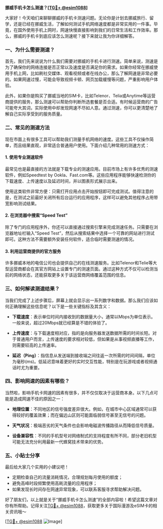 **挪威手机卡怎么测速？[[TG💪+ @esim1088](https://t.me/s/esim1088)]**

大家好！今天咱们来聊聊挪威的手机卡测速问题。无论你是计划去挪威旅行、留学，还是已经在挪威生活，了解如何测试手机网络速度都是非常实用的一件事。毕竟，在国外使用手机上网时，网速快慢直接影响到我们的日常生活和工作效率。那么，挪威的手机卡到底应该怎么测速呢？接下来就让我为你详细解答。

### 一、为什么需要测速？

首先，我们先来说说为什么我们需要对挪威的手机卡进行测速。简单来说，测速是为了确保你的网络连接是否正常以及速度是否满足你的需求。如果你经常在挪威使用手机上网，比如刷社交媒体、观看视频或者在线办公，那么了解网速是非常必要的。如果网速过慢，可能会导致视频卡顿、网页加载缓慢等问题，严重影响用户体验。

此外，如果你是购买了挪威当地的SIM卡，比如Telenor、Telia或Anytime等运营商提供的服务，那么测速可以帮助你判断所选套餐是否合适。有时候运营商的广告可能夸大其词，实际使用中却发现网速不尽如人意。通过测速，你可以更清楚地了解自己实际享受到的服务质量。

### 二、常见的测速方法

现在市面上有很多工具可以帮助我们测量手机网络的速度。这些工具不仅操作简单，而且结果直观，非常适合普通用户使用。下面介绍几种常用的测速方式：

#### 1. 使用专业测速软件

最常见也是最直接的方法就是下载专业的测速应用。目前市场上有许多优秀的测速软件，例如Speedtest by Ookla、Fast.com等。这些应用程序能够快速检测你的下载速度、上传速度以及延迟时间，并以图表形式展示出来。

使用这类软件非常方便：只需打开应用点击开始按钮即可完成测试。值得注意的是，在测试之前最好关闭所有后台运行的应用程序，这样可以避免其他程序占用带宽影响测试结果。

#### 2. 在浏览器中搜索“Speed Test”

除了专门的应用程序外，你还可以直接通过搜索引擎来完成测速任务。只需要在浏览器地址栏输入“Speed Test”，然后从搜索结果中选择一个可靠的网站进行测试即可。这种方法不需要额外安装任何软件，适合临时需要测速的情况。

#### 3. 利用运营商提供的官方服务

许多挪威本地的电信公司也会提供自己的在线测速服务。比如Telenor和Telie等大型运营商都会在其官方网站上设置专门的测速页面。通过这种方式不仅可以检测当前的网络状态，还能获取更多关于该运营商网络覆盖范围的信息。

### 三、如何解读测速结果？

当我们完成了上述步骤后，屏幕上就会显示出一系列数字和数据。那么我们应该如何正确理解这些信息呢？以下是一些关键指标及其含义：

- **下载速度**：表示单位时间内接收到的数据量大小，通常以Mbps为单位表示。一般来说，超过20Mbps就已经算是不错的体验了。
  
- **上传速度**：与下载速度相对应，指的是向服务器发送数据所需的时间长短。对于普通用户而言，上传速度的要求相对较低，但如果是从事视频直播等工作，则需要较高的上传速率。
  
- **延迟（Ping）**：指信息从发送端到接收端之间往返一次所需的时间间隔，单位为毫秒(ms)。低延迟意味着更好的实时交互性能，特别是在玩游戏或者视频通话时尤为重要。

### 四、影响网速的因素有哪些？

当然啦，影响手机卡网速的因素有很多，并不仅仅取决于运营商本身。以下几点可能是造成网速不佳的原因之一：

- **地理位置**：不同地区的信号强度差异很大。例如，在城市中心区域通常可以获得较好的覆盖效果；而在偏远山区则可能面临弱信号甚至无信号的问题。
  
- **天气状况**：极端恶劣的天气条件也会影响电磁波传播路径从而降低信号质量。
  
- **设备兼容性**：不同的手机型号对网络制式的支持程度有所不同，部分老旧机型可能无法充分利用最新一代蜂窝技术带来的优势。

### 五、小贴士分享

最后给大家几个实用的小建议吧！

- 定期检查自己的流量消耗情况，合理规划每月使用的额度；
- 避免高峰时段频繁使用高耗流量的应用程序；
- 如果发现长时间存在网速异常现象，可以联系客服寻求帮助解决问题。

好了朋友们，以上就是关于“挪威手机卡怎么测速”的全部内容啦！希望这篇文章对你有所帮助。记得关注[TG💪+ @esim1088](https://t.me/s/esim1088)，获取更多关于国际漫游及eSIM卡的相关资讯哦～

[[TG💪+ @esim1088](https://t.me/s/esim1088) ![Image](https://i.postimg.cc/4NQfJmqS/Snipaste-2025-05-13-00-14-12.png)]